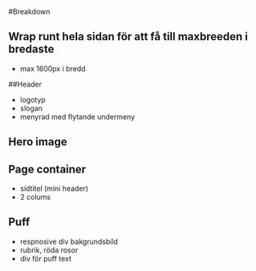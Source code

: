#Breakdown
## Wrap runt hela sidan för att få till maxbreeden i bredaste
- max 1600px i bredd

##Header
- logotyp
- slogan
- menyrad med flytande undermeny

## Hero image

## Page container
- sidtitel (mini header)
- 2 colums

## Puff
- respnosive div bakgrundsbild
- rubrik, röda rosor 
- div för puff text
